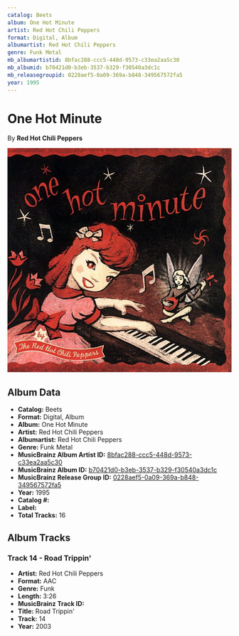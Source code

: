 ```yaml
---
catalog: Beets
album: One Hot Minute
artist: Red Hot Chili Peppers
format: Digital, Album
albumartist: Red Hot Chili Peppers
genre: Funk Metal
mb_albumartistid: 8bfac288-ccc5-448d-9573-c33ea2aa5c30
mb_albumid: b70421d0-b3eb-3537-b329-f30540a3dc1c
mb_releasegroupid: 0228aef5-0a09-369a-b848-349567572fa5
year: 1995
---
```


# One Hot Minute

By **Red Hot Chili Peppers**

![](../../assets/beetscovers/Red_Hot_Chili_Peppers-One_Hot_Minute.jpg)

## Album Data

- **Catalog:** Beets
- **Format:** Digital, Album
- **Album:** One Hot Minute
- **Artist:** Red Hot Chili Peppers
- **Albumartist:** Red Hot Chili Peppers
- **Genre:** Funk Metal
- **MusicBrainz Album Artist ID:** [8bfac288-ccc5-448d-9573-c33ea2aa5c30](https://musicbrainz.org/artist/8bfac288-ccc5-448d-9573-c33ea2aa5c30)
- **MusicBrainz Album ID:** [b70421d0-b3eb-3537-b329-f30540a3dc1c](https://musicbrainz.org/release/b70421d0-b3eb-3537-b329-f30540a3dc1c)
- **MusicBrainz Release Group ID:** [0228aef5-0a09-369a-b848-349567572fa5](https://musicbrainz.org/release-group/0228aef5-0a09-369a-b848-349567572fa5)
- **Year:** 1995
- **Catalog #:** 
- **Label:** 
- **Total Tracks:** 16

## Album Tracks

### Track 14 - Road Trippin'

- **Artist:** Red Hot Chili Peppers
- **Format:** AAC
- **Genre:** Funk
- **Length:** 3:26
- **MusicBrainz Track ID:** [](https://musicbrainz.org/recording/)
- **Title:** Road Trippin'
- **Track:** 14
- **Year:** 2003

